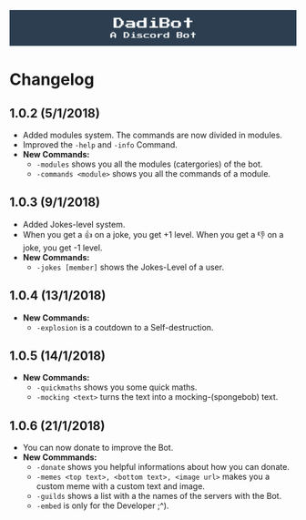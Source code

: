 ![banner_small](/img/logo1_banner_small.png
)
# Changelog
## 1.0.2 (5/1/2018)

 - Added modules system. The commands are now divided in modules.
 - Improved the `-help` and `-info` Command.
 - **New Commands:**
   - `-modules` shows you all the modules (catergories) of the bot.
   - `-commands <module>` shows you all the commands of a module.
 
## 1.0.3 (9/1/2018)

 - Added Jokes-level system.
 - When you get a 👍 on a joke, you get +1 level. When you get a 👎 on a joke, you get -1 level.
 - **New Commands:**
   - `-jokes [member]` shows the Jokes-Level of a user.
   
## 1.0.4 (13/1/2018)

 - **New Commands:**
   - `-explosion` is a coutdown to a Self-destruction.
   
## 1.0.5 (14/1/2018)
 
 - **New Commands:**   
   - `-quickmaths` shows you some quick maths.
   - `-mocking <text>` turns the text into a mocking-(spongebob) text.
   
## 1.0.6 (21/1/2018)

 - You can now donate to improve the Bot.
 - **New Commmands:**
   - `-donate` shows you helpful informations about how you can donate.
   - `-memes <top text>, <bottom text>, <image url>` makes you a custom meme with a custom text and image.
   - `-guilds` shows a list with a the names of the servers with the Bot. 
   - `-embed` is only for the Developer ;^).
